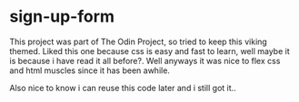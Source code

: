 # sign-up-form
This project was part of The Odin Project, so tried to keep this viking themed.
Liked this one because css is easy and fast to learn, well maybe it is because i have read it all before?. Well anyways it was nice to flex css and html muscles since it has been awhile.

Also nice to know i can reuse this code later and i still got it..
